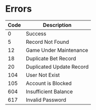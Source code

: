 # Errors

Code | Description
---------- | -------
0 | Success
5 | Record Not Found
12 | Game Under Maintenance
18 | Duplicate Bet Record
20 | Duplicated Update Record
104 | User Not Exist
105 | Account is Blocked
604 | Insufficient Balance
617 | Invalid Password
